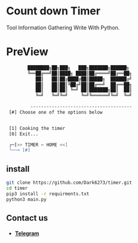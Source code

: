 # Count down Timer

Tool Information Gathering Write With Python.

# PreView

```sh
        ████████╗██╗███╗   ███╗███████╗██████╗ 
        ╚══██╔══╝██║████╗ ████║██╔════╝██╔══██╗
           ██║   ██║██╔████╔██║█████╗  ██████╔╝
           ██║   ██║██║╚██╔╝██║██╔══╝  ██╔══██╗
           ██║   ██║██║ ╚═╝ ██║███████╗██║  ██║
           ╚═╝   ╚═╝╚═╝     ╚═╝╚══════╝╚═╝  ╚═╝ 
          
         --------------------------------------
 [#] Choose one of the options below


 [1] Cooking the timer
 [0] Exit...

 ┌─[>> TIMER ~ HOME <<]
 └──╼ [#]  


```


## install
```sh
git clone https://github.com/Dark6273/timer.git
cd timer
pip3 install -r requirments.txt
python3 main.py
```

## Contact us
* #### [Telegram](https://t.me/HzZz_Mahdi_zZzH)

